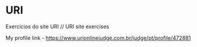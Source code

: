 # URI
Exercicios do site URI // URI site exercises

My profile link - https://www.urionlinejudge.com.br/judge/pt/profile/472881
